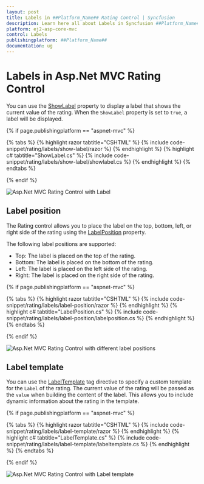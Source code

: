 ```yaml
---
layout: post
title: Labels in ##Platform_Name## Rating Control | Syncfusion
description: Learn here all about Labels in Syncfusion ##Platform_Name## Rating control of Syncfusion Essential JS 2 and more.
platform: ej2-asp-core-mvc
control: Labels
publishingplatform: ##Platform_Name##
documentation: ug
---
```


# Labels in Asp.Net MVC Rating Control

You can use the [ShowLabel](https://help.syncfusion.com/cr/aspnetmvc-js2/Syncfusion.EJ2.Inputs.Rating.html#Syncfusion_EJ2_Inputs_Rating_ShowLabel) property to display a label that shows the current value of the rating. When the `ShowLabel` property is set to `true`, a label will be displayed.

{% if page.publishingplatform == "aspnet-mvc" %}

{% tabs %}
{% highlight razor tabtitle="CSHTML" %}
{% include code-snippet/rating/labels/show-label/razor %}
{% endhighlight %}
{% highlight c# tabtitle="ShowLabel.cs" %}
{% include code-snippet/rating/labels/show-label/showlabel.cs %}
{% endhighlight %}
{% endtabs %}

{% endif %}

![Asp.Net MVC Rating Control with Label](./images/rating-label.png)

## Label position

The Rating control allows you to place the label on the top, bottom, left, or right side of the rating using the [LabelPosition](https://help.syncfusion.com/cr/aspnetmvc-js2/Syncfusion.EJ2.Inputs.Rating.html#Syncfusion_EJ2_Inputs_Rating_LabelPosition) property. 

The following label positions are supported:

* Top: The label is placed on the top of the rating.
* Bottom: The label is placed on the bottom of the rating.
* Left: The label is placed on the left side of the rating.
* Right: The label is placed on the right side of the rating.

{% if page.publishingplatform == "aspnet-mvc" %}

{% tabs %}
{% highlight razor tabtitle="CSHTML" %}
{% include code-snippet/rating/labels/label-position/razor %}
{% endhighlight %}
{% highlight c# tabtitle="LabelPosition.cs" %}
{% include code-snippet/rating/labels/label-position/labelposition.cs %}
{% endhighlight %}
{% endtabs %}

{% endif %}

![Asp.Net MVC Rating Control with different label positions](./images/rating-label-positions.png)


## Label template

You can use the [LabelTemplate](https://help.syncfusion.com/cr/aspnetmvc-js2/Syncfusion.EJ2.Inputs.Rating.html#Syncfusion_EJ2_Inputs_Rating_LabelTemplate) tag directive to specify a custom template for the `Label` of the rating. The current value of the rating will be passed as the `value` when building the content of the label. This allows you to include dynamic information about the rating in the template.

{% if page.publishingplatform == "aspnet-mvc" %}

{% tabs %}
{% highlight razor tabtitle="CSHTML" %}
{% include code-snippet/rating/labels/label-template/razor %}
{% endhighlight %}
{% highlight c# tabtitle="LabelTemplate.cs" %}
{% include code-snippet/rating/labels/label-template/labeltemplate.cs %}
{% endhighlight %}
{% endtabs %}

{% endif %}

![Asp.Net MVC Rating Control with Label template](./images/rating-label-template.png)